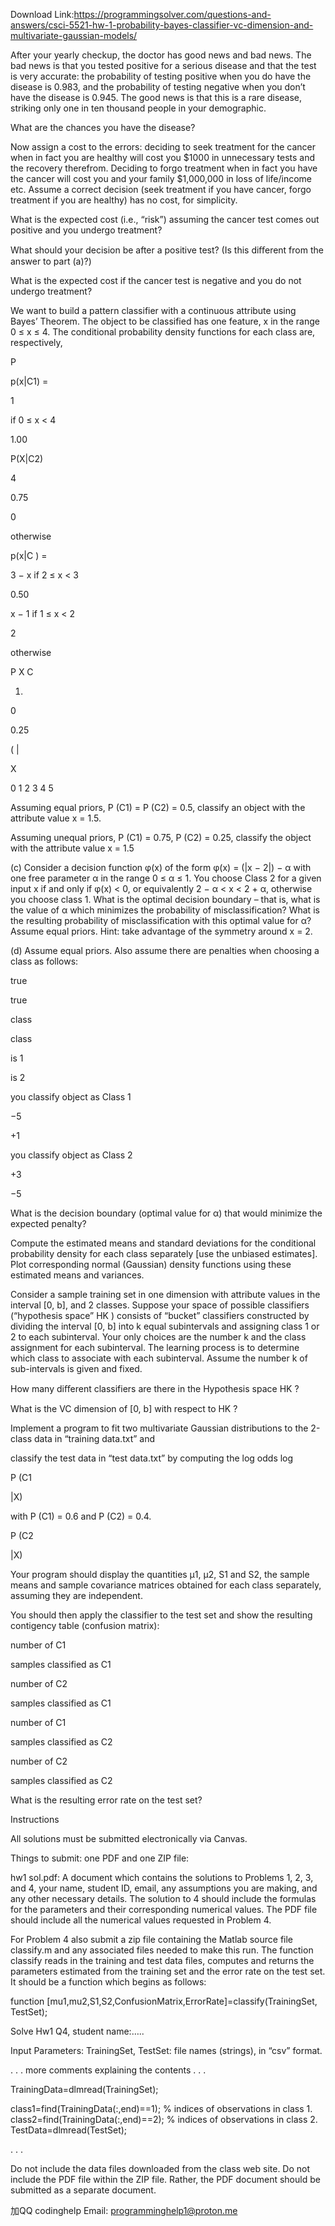 Download Link:https://programmingsolver.com/questions-and-answers/csci-5521-hw-1-probability-bayes-classifier-vc-dimension-and-multivariate-gaussian-models/


After your yearly checkup, the doctor has good news and bad news. The bad news is that you tested positive for a serious disease and that the test is very accurate: the probability of testing positive when you do have the disease is 0.983, and the probability of testing negative when you don’t have the disease is 0.945. The good news is that this is a rare disease, striking only one in ten thousand people in your demographic.

What are the chances you have the disease?

Now assign a cost to the errors: deciding to seek treatment for the cancer when in fact you are healthy will cost you $1000 in unnecessary tests and the recovery therefrom. Deciding to forgo treatment when in fact you have the cancer will cost you and your family $1,000,000 in loss of life/income etc. Assume a correct decision (seek treatment if you have cancer, forgo treatment if you are healthy) has no cost, for simplicity.

What is the expected cost (i.e., “risk”) assuming the cancer test comes out positive and you undergo treatment?

What should your decision be after a positive test? (Is this diﬀerent from the answer to part (a)?)

What is the expected cost if the cancer test is negative and you do not undergo treatment?

We want to build a pattern classifier with a continuous attribute using Bayes’ Theorem. The object to be classified has one feature, x in the range 0 ≤ x ≤ 4. The conditional probability density functions for each class are, respectively,

P

p(x|C1) =

1

if 0 ≤ x < 4

1.00

P(X|C2)

4

0.75

0

otherwise

p(x|C ) =

3 − x if 2 ≤ x < 3

0.50

x − 1 if 1 ≤ x < 2

2

otherwise

P X C

1)

0

0.25

( |

X

0 1 2 3 4 5

Assuming equal priors, P (C1) = P (C2) = 0.5, classify an object with the attribute value x = 1.5.

Assuming unequal priors, P (C1) = 0.75, P (C2) = 0.25, classify the object with the attribute value x = 1.5

(c) Consider a decision function φ(x) of the form φ(x) = (|x − 2|) − α with one free parameter α in the range 0 ≤ α ≤ 1. You choose Class 2 for a given input x if and only if φ(x) < 0, or equivalently 2 − α < x < 2 + α, otherwise you choose class 1. What is the optimal decision boundary – that is, what is the value of α which minimizes the probability of misclassification? What is the resulting probability of misclassification with this optimal value for α? Assume equal priors. Hint: take advantage of the symmetry around x = 2.

(d) Assume equal priors. Also assume there are penalties when choosing a class as follows:

true

true

class

class

is 1

is 2

you classify object as Class 1

−5

+1

you classify object as Class 2

+3

−5

What is the decision boundary (optimal value for α) that would minimize the expected penalty?

Compute the estimated means and standard deviations for the conditional probability density for each class separately [use the unbiased estimates]. Plot corresponding normal (Gaussian) density functions using these estimated means and variances.

Consider a sample training set in one dimension with attribute values in the interval [0, b], and 2 classes. Suppose your space of possible classifiers (“hypothesis space” HK ) consists of “bucket” classifiers constructed by dividing the interval [0, b] into k equal subintervals and assigning class 1 or 2 to each subinterval. Your only choices are the number k and the class assignment for each subinterval. The learning process is to determine which class to associate with each subinterval. Assume the number k of sub-intervals is given and fixed.

How many diﬀerent classifiers are there in the Hypothesis space HK ?

What is the VC dimension of [0, b] with respect to HK ?

Implement a program to fit two multivariate Gaussian distributions to the 2-class data in “training data.txt” and

classify the test data in “test data.txt” by computing the log odds log

P (C1

|X)

with P (C1) = 0.6 and P (C2) = 0.4.

P (C2

|X)

Your program should display the quantities µ1, µ2, S1 and S2, the sample means and sample covariance matrices obtained for each class separately, assuming they are independent.

You should then apply the classifier to the test set and show the resulting contigency table (confusion matrix):

number of C1

samples classified as C1

number of C2

samples classified as C1

number of C1

samples classified as C2

number of C2

samples classified as C2

What is the resulting error rate on the test set?

Instructions

All solutions must be submitted electronically via Canvas.

Things to submit: one PDF and one ZIP file:

hw1 sol.pdf: A document which contains the solutions to Problems 1, 2, 3, and 4, your name, student ID, email, any assumptions you are making, and any other necessary details. The solution to 4 should include the formulas for the parameters and their corresponding numerical values. The PDF file should include all the numerical values requested in Problem 4.

For Problem 4 also submit a zip file containing the Matlab source file classify.m and any associated files needed to make this run. The function classify reads in the training and test data files, computes and returns the parameters estimated from the training set and the error rate on the test set. It should be a function which begins as follows:

function [mu1,mu2,S1,S2,ConfusionMatrix,ErrorRate]=classify(TrainingSet, TestSet);

Solve Hw1 Q4, student name:…..

Input Parameters: TrainingSet, TestSet: file names (strings), in “csv” format.

. . . more comments explaining the contents . . .

TrainingData=dlmread(TrainingSet);

class1=find(TrainingData(:,end)==1); % indices of observations in class 1. class2=find(TrainingData(:,end)==2); % indices of observations in class 2. TestData=dlmread(TestSet);

. . .

Do not include the data files downloaded from the class web site. Do not include the PDF file within the ZIP file. Rather, the PDF document should be submitted as a separate document.

加QQ codinghelp Email: programminghelp1@proton.me
